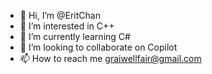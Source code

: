 - 👋 Hi, I’m @EritChan
- 👀 I’m interested in C++
- 🌱 I’m currently learning C#
- 💞️ I’m looking to collaborate on Copilot
- 📫 How to reach me graiwellfair@gmail.com
